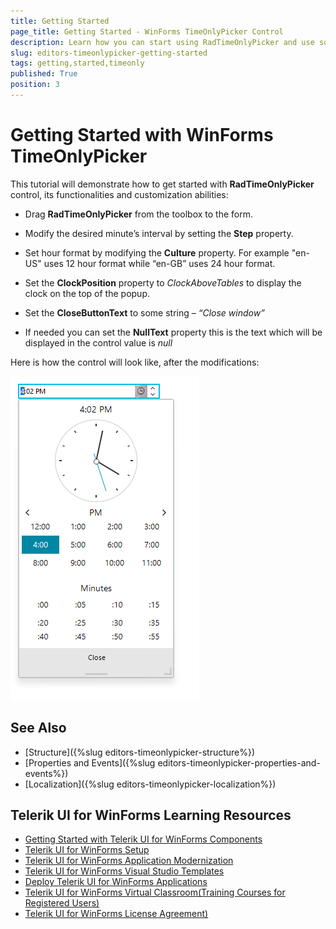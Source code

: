```yaml
---
title: Getting Started
page_title: Getting Started - WinForms TimeOnlyPicker Control
description: Learn how you can start using RadTimeOnlyPicker and use some of its common properties.
slug: editors-timeonlypicker-getting-started
tags: getting,started,timeonly
published: True
position: 3
---
```


# Getting Started with WinForms TimeOnlyPicker

This tutorial will demonstrate how to get started with __RadTimeOnlyPicker__ control, its functionalities and customization abilities:     

* Drag __RadTimeOnlyPicker__ from the toolbox to the form.

* Modify the desired minute’s interval by setting the __Step__ property.

* Set hour format by modifying the __Culture__ property. For example "en-US" uses 12 hour format while “en-GB” uses 24 hour format.

* Set the __ClockPosition__ property to *ClockAboveTables* to display the clock on the top of the popup.

* Set the __CloseButtonText__ to some string – *“Close window”*

* If needed you can set the __NullText__ property  this is the text which will be displayed in the control value is *null*

Here is how the control will look like, after the modifications:

![WinForms RadTimeOnlyPicker Getting Started](images/editors-timeonlypicker-getting-started001.png)

## See Also

* [Structure]({%slug editors-timeonlypicker-structure%})
* [Properties and Events]({%slug editors-timeonlypicker-properties-and-events%})
* [Localization]({%slug editors-timeonlypicker-localization%})

## Telerik UI for WinForms Learning Resources
* [Getting Started with Telerik UI for WinForms Components](https://docs.telerik.com/devtools/winforms/getting-started/first-steps)
* [Telerik UI for WinForms Setup](https://docs.telerik.com/devtools/winforms/installation-and-upgrades/installing-on-your-computer)
* [Telerik UI for WinForms Application Modernization](https://docs.telerik.com/devtools/winforms/winforms-converter/overview)
* [Telerik UI for WinForms Visual Studio Templates](https://docs.telerik.com/devtools/winforms/visual-studio-integration/visual-studio-templates)
* [Deploy Telerik UI for WinForms Applications](https://docs.telerik.com/devtools/winforms/deployment-and-distribution/application-deployment)
* [Telerik UI for WinForms Virtual Classroom(Training Courses for Registered Users)](https://learn.telerik.com/learn/course/external/view/elearning/17/telerik-ui-for-winforms)
* [Telerik UI for WinForms License Agreement)](https://www.telerik.com/purchase/license-agreement/winforms-dlw-s)

